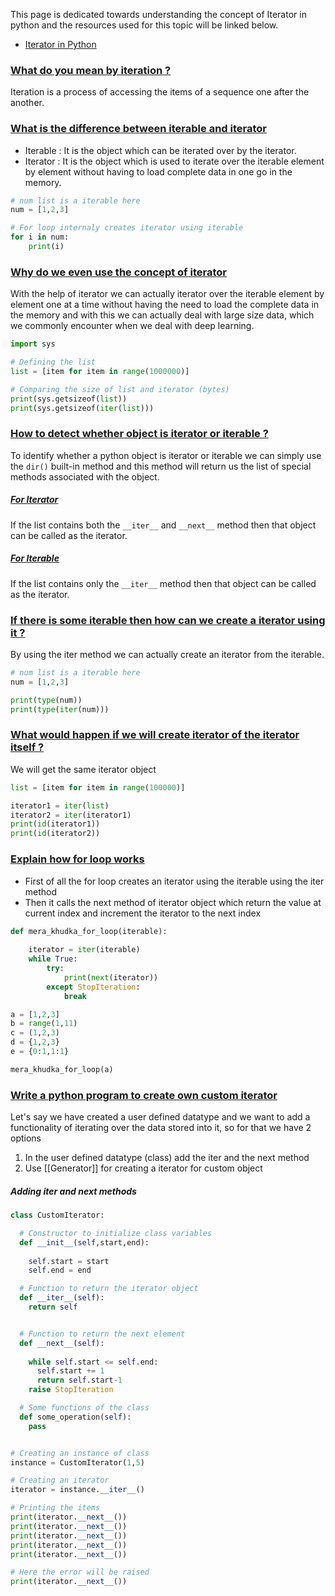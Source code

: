 This page is dedicated towards understanding the concept of Iterator in python and the resources used for this topic will be linked below.

- [Iterator in Python](https://github.com/campusx-official/python-iterators-and-iterables/blob/main/Iterators.ipynb)

### [What do you mean by iteration ? ](#)

Iteration is a process of accessing the items of a sequence one after the another.

### [What is the difference between iterable and iterator ](#)

- Iterable : It is the object which can be iterated over by the iterator.
- Iterator : It is the object which is used to iterate over the iterable element by element without having to load complete data in one go in the memory.

```python
# num list is a iterable here
num = [1,2,3]

# For loop internaly creates iterator using iterable
for i in num:
    print(i)
```

### [Why do we even use the concept of iterator](#)

With the help of iterator we can actually iterator over the iterable element by element one at a time without having the need to load the complete data in the memory and with this we can actually deal with large size data, which we commonly encounter when we deal with deep learning. 

```python
import sys

# Defining the list
list = [item for item in range(1000000)]

# Comparing the size of list and iterator (bytes)
print(sys.getsizeof(list))
print(sys.getsizeof(iter(list)))
```

### [How to detect whether object is iterator or iterable ?](#)

To identify whether a python object is iterator or iterable we can simply use the `dir()` built-in method and this method will return us the list of special methods associated with the object.

##### [For Iterator](#)

If the list contains both the `__iter__` and `__next__` method then that object can be called as the iterator.

##### [For Iterable](#)

If the list contains only the `__iter__` method then that object can be called as the iterator.


### [If there is some iterable then how can we create a iterator using it ?](#)

By using the iter method we can actually create an iterator from the iterable.

```python
# num list is a iterable here
num = [1,2,3]

print(type(num))
print(type(iter(num)))
```

### [What would happen if we will create iterator of the iterator itself ? ](#)

We will get the same iterator object

```python
list = [item for item in range(100000)]

iterator1 = iter(list)
iterator2 = iter(iterator1)
print(id(iterator1))
print(id(iterator2))
```

### [Explain how for loop works](#)

- First of all the for loop creates an iterator using the iterable using the iter method
- Then it calls the next method of iterator object which return the value at current index and increment the iterator to the next index

```python
def mera_khudka_for_loop(iterable):
    
    iterator = iter(iterable)
    while True:
        try:
            print(next(iterator))
        except StopIteration:
            break           

a = [1,2,3]
b = range(1,11)
c = (1,2,3)
d = {1,2,3}
e = {0:1,1:1}

mera_khudka_for_loop(a)
```

### [Write a python program to create own custom iterator](#)

Let's say we have created a user defined datatype and we want to add a functionality of iterating over the data stored into it, so for that we have 2 options 

1. In the user defined datatype (class) add the iter and the next method
2. Use [[Generator]] for creating a iterator for custom object

##### Adding iter and next methods

```python
class CustomIterator:

  # Constructor to initialize class variables
  def __init__(self,start,end):
    
    self.start = start
    self.end = end

  # Function to return the iterator object
  def __iter__(self):
    return self


  # Function to return the next element
  def __next__(self):
    
    while self.start <= self.end:
      self.start += 1 
      return self.start-1
    raise StopIteration

  # Some functions of the class
  def some_operation(self):
    pass


# Creating an instance of class
instance = CustomIterator(1,5)

# Creating an iterator
iterator = instance.__iter__()

# Printing the items
print(iterator.__next__())
print(iterator.__next__())
print(iterator.__next__())
print(iterator.__next__())
print(iterator.__next__())

# Here the error will be raised
print(iterator.__next__())
```